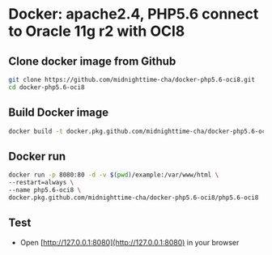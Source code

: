 # Docker: apache2.4, PHP5.6 connect to Oracle 11g r2 with OCI8

## Clone docker image from Github
```bash
git clone https://github.com/midnighttime-cha/docker-php5.6-oci8.git
cd docker-php5.6-oci8
```

## Build Docker image
```bash
docker build -t docker.pkg.github.com/midnighttime-cha/docker-php5.6-oci8/php5.6-oci8 .
```

## Docker run
```bash
docker run -p 8080:80 -d -v $(pwd)/example:/var/www/html \
--restart=always \
--name php5.6-oci8 \
docker.pkg.github.com/midnighttime-cha/docker-php5.6-oci8/php5.6-oci8
```

## Test
* Open [http://127.0.0.1:8080](http://127.0.0.1:8080) in your browser
